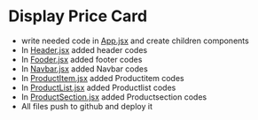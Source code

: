 # Display Price Card 
- write needed code in [App.jsx](App.jsx) and create children components
- In [Header.jsx](./src/components/Header.jsx) added header codes
- In [Fooder.jsx](./src/components/Footer.jsx) added footer codes
- In [Navbar.jsx](./src/components/Navbar.jsx) added Navbar codes
- In [ProductItem.jsx](./src/components/ProductItem.jsx) added Productitem codes
- In [ProductList.jsx](./src/components/ProductList.jsx) added Productlist codes
- In [ProductSection.jsx](./src/components/ProductSection.jsx) added Productsection codes
- All files push to github and deploy it